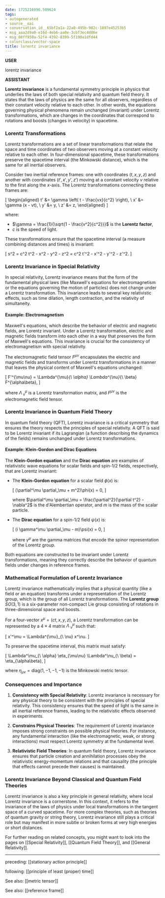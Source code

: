```yaml
---
date: 1725216996.509624
tags:
- autogenerated
- source__oai
- conversation_id__65bf2a1a-22a0-495b-982c-1897e45253b5
- msg_aaa2d9a0-e16d-4eb6-aa0e-3cbf3ec4d86e
- msg_08ff950a-52f4-4392-8399-5f190a1dfd44
- colorclass/vector-space
title: lorentz invariance
---
```


**USER**

lorentz invariance


**ASSISTANT**

**Lorentz invariance** is a fundamental symmetry principle in physics that underlies the laws of both special relativity and quantum field theory. It states that the laws of physics are the same for all observers, regardless of their constant velocity relative to each other. In other words, the equations governing physical phenomena remain unchanged (invariant) under Lorentz transformations, which are changes in the coordinates that correspond to rotations and boosts (changes in velocity) in spacetime.

### Lorentz Transformations

Lorentz transformations are a set of linear transformations that relate the space and time coordinates of two observers moving at a constant velocity relative to each other. In four-dimensional spacetime, these transformations preserve the spacetime interval (the Minkowski distance), which is the same for all inertial observers.

Consider two inertial reference frames: one with coordinates $(t, x, y, z)$ and another with coordinates $(t', x', y', z')$ moving at a constant velocity $v$ relative to the first along the $x$-axis. The Lorentz transformations connecting these frames are:

\[
\begin{aligned}
t' &= \gamma \left( t - \frac{vx}{c^2} \right), \\
x' &= \gamma (x - vt), \\
y' &= y, \\
z' &= z,
\end{aligned}
\]

where:
- $\gamma = \frac{1}{\sqrt{1 - \frac{v^2}{c^2}}}$ is the **Lorentz factor**,
- $c$ is the speed of light.

These transformations ensure that the spacetime interval (a measure combining distances and times) is invariant:

\[
s^2 = c^2 t^2 - x^2 - y^2 - z^2 = c^2 t'^2 - x'^2 - y'^2 - z'^2.
\]

### Lorentz Invariance in Special Relativity

In special relativity, Lorentz invariance means that the form of the fundamental physical laws (like Maxwell's equations for electromagnetism or the equations governing the motion of particles) does not change under a Lorentz transformation. This invariance leads to several key relativistic effects, such as time dilation, length contraction, and the relativity of simultaneity.

#### Example: Electromagnetism

Maxwell's equations, which describe the behavior of electric and magnetic fields, are Lorentz invariant. Under a Lorentz transformation, electric and magnetic fields transform into each other in a way that preserves the form of Maxwell's equations. This invariance is crucial for the consistency of electromagnetism with special relativity.

The electromagnetic field tensor $F^{\mu\nu}$ encapsulates the electric and magnetic fields and transforms under Lorentz transformations in a manner that leaves the physical content of Maxwell's equations unchanged:

\[
F'^{\mu\nu} = \Lambda^{\mu}_{\ \alpha} \Lambda^{\nu}_{\ \beta} F^{\alpha\beta},
\]

where $\Lambda^{\mu}_{\ \nu}$ is a Lorentz transformation matrix, and $F^{\mu\nu}$ is the electromagnetic field tensor.

### Lorentz Invariance in Quantum Field Theory

In quantum field theory (QFT), Lorentz invariance is a critical symmetry that ensures the theory respects the principles of special relativity. A QFT is said to be Lorentz invariant if its Lagrangian (a function describing the dynamics of the fields) remains unchanged under Lorentz transformations.

#### Example: Klein-Gordon and Dirac Equations

The **Klein-Gordon equation** and the **Dirac equation** are examples of relativistic wave equations for scalar fields and spin-1/2 fields, respectively, that are Lorentz invariant:

- The **Klein-Gordon equation** for a scalar field $\phi(x)$ is:

  \[
  (\partial^\mu \partial_\mu + m^2)\phi(x) = 0,
  \]

  where $\partial^\mu \partial_\mu = \frac{\partial^2}{\partial t^2} - \nabla^2$ is the d'Alembertian operator, and $m$ is the mass of the scalar particle.

- The **Dirac equation** for a spin-1/2 field $\psi(x)$ is:

  \[
  (i \gamma^\mu \partial_\mu - m)\psi(x) = 0,
  \]

  where $\gamma^\mu$ are the gamma matrices that encode the spinor representation of the Lorentz group.

Both equations are constructed to be invariant under Lorentz transformations, meaning they correctly describe the behavior of quantum fields under changes in reference frames.

### Mathematical Formulation of Lorentz Invariance

Lorentz invariance mathematically implies that a physical quantity (like a field or an equation) transforms under a representation of the Lorentz group, which is the group of all Lorentz transformations. The **Lorentz group** $SO(3,1)$ is a six-parameter non-compact Lie group consisting of rotations in three-dimensional space and boosts.

For a four-vector $x^\mu = (ct, x, y, z)$, a Lorentz transformation can be represented by a $4 \times 4$ matrix $\Lambda^{\mu}_{\ \nu}$ such that:

\[
x'^\mu = \Lambda^{\mu}_{\ \nu} x^\nu.
\]

To preserve the spacetime interval, this matrix must satisfy:

\[
\Lambda^\mu_{\ \alpha} \eta_{\mu\nu} \Lambda^\nu_{\ \beta} = \eta_{\alpha\beta},
\]

where $\eta_{\mu\nu} = \text{diag}(1, -1, -1, -1)$ is the Minkowski metric tensor.

### Consequences and Importance

1. **Consistency with Special Relativity**: Lorentz invariance is necessary for any physical theory to be consistent with the principles of special relativity. This consistency ensures that the speed of light is the same in all inertial reference frames, leading to the relativistic effects observed in experiments.

2. **Constrains Physical Theories**: The requirement of Lorentz invariance imposes strong constraints on possible physical theories. For instance, any fundamental interaction (like the electromagnetic, weak, or strong interactions) must respect Lorentz symmetry at the fundamental level.

3. **Relativistic Field Theories**: In quantum field theory, Lorentz invariance ensures that particle creation and annihilation processes obey the relativistic energy-momentum relations and that causality (the principle that effects cannot precede their causes) is maintained.

### Lorentz Invariance Beyond Classical and Quantum Field Theories

Lorentz invariance is also a key principle in general relativity, where local Lorentz invariance is a cornerstone. In this context, it refers to the invariance of the laws of physics under local transformations in the tangent space of a curved spacetime. For more complex theories, such as theories of quantum gravity or string theory, Lorentz invariance still plays a critical role but may manifest in more subtle or broken forms at very high energies or short distances.

For further reading on related concepts, you might want to look into the pages on [[Special Relativity]], [[Quantum Field Theory]], and [[General Relativity]].


---

preceding: [[stationary action principle]]  


following: [[principle of least (proper) time]]

See also: [[metric tensor]]


See also: [[reference frame]]